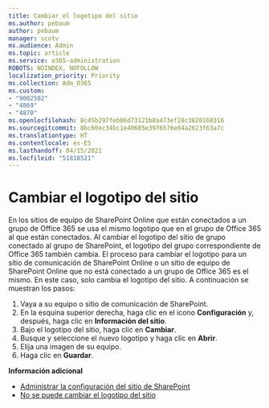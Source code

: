 ```yaml
---
title: Cambiar el logotipo del sitio
ms.author: pebaum
author: pebaum
manager: scotv
ms.audience: Admin
ms.topic: article
ms.service: o365-administration
ROBOTS: NOINDEX, NOFOLLOW
localization_priority: Priority
ms.collection: Adm_O365
ms.custom:
- "9002502"
- "4869"
- "4870"
ms.openlocfilehash: 8c45b297feb06d73121b8a473ef28c3820160316
ms.sourcegitcommit: 8bc60ec34bc1e40685e3976576e04a2623f63a7c
ms.translationtype: HT
ms.contentlocale: es-ES
ms.lasthandoff: 04/15/2021
ms.locfileid: "51818521"
---
```

# <a name="change-site-logo"></a>Cambiar el logotipo del sitio

En los sitios de equipo de SharePoint Online que están conectados a un grupo de Office 365 se usa el mismo logotipo que en el grupo de Office 365 al que están conectados. Al cambiar el logotipo del sitio de grupo conectado al grupo de SharePoint, el logotipo del grupo correspondiente de Office 365 también cambia. El proceso para cambiar el logotipo para un sitio de comunicación de SharePoint Online o un sitio de equipo de SharePoint Online que no está conectado a un grupo de Office 365 es el mismo. En este caso, solo cambia el logotipo del sitio. A continuación se muestran los pasos:

1. Vaya a su equipo o sitio de comunicación de SharePoint.
2. En la esquina superior derecha, haga clic en el icono **Configuración** y, después, haga clic en **Información del sitio**.
3. Bajo el logotipo del sitio, haga clic en **Cambiar**.
4. Busque y seleccione el nuevo logotipo y haga clic en **Abrir**.
5. Elija una imagen de su equipo.
6. Haga clic en **Guardar**.

**Información adicional**

- [Administrar la configuración del sitio de SharePoint](https://support.office.com/article/manage-your-sharepoint-site-settings-8376034d-d0c7-446e-9178-6ab51c58df42)
- [No se puede cambiar el logotipo del sitio](https://docs.microsoft.com/sharepoint/troubleshoot/sites/error-when-changing-o365-site-logo)
